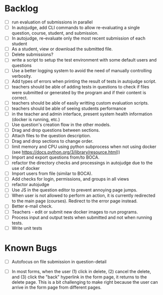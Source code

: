 
# Backlog

- [ ] run evaluation of submissions in parallel
- [ ] In autojudge, add CLI commands to allow re-evaluating a single question, course, student, and submission.
- [ ] In autojudge, re-evaluate only the most recent submission of each student
- [ ] As a student, view or download the submitted file.
- [ ] Delete submissions? 
- [ ] write a script to setup the test environment with some default users and questions
- [ ] Use a better logging system to avoid the need of manually controlling verbosity.
- [ ] Add types of errors when printing the result of tests in autojudge script.
- [ ] teachers should be able of adding tests in questions to check if 
        files were submitted or generated by the program and if their content  is correct.
- [ ] teachers should be able of easily writting custom evaluation scripts.
- [ ] teachers should be able of seeing students performance
- [ ] in the teacher and admin interface, present system health information (docker is running, etc.)
- [ ] Use question's creation flow in the other models.
- [ ] Drag and drop questions between sections.
- [ ] Attach files to the question description.
- [ ] Drag and drop sections to change order.
- [ ] limit memory and CPU using python subprocess when not using docker (see https://docs.python.org/3/library/resource.html))
- [ ] Import and export questions from/to BOCA.
- [ ] refactor the directory checks and processings in autojudge due to the use of docker
- [ ] Import users from file (similar to BOCA).
- [ ] Add checks for login, permissions, and groups in all views
- [ ] refactor autojudge
- [ ] Use JS in the question editor to prevent annoying page jumps.
- [ ] When user is not allowed to perform an action, it is currently redirected to the main page (courses). Redirect to the error page instead.
- [ ] Better e-mail check.
- [ ] Teachers - edit or submit new docker images to run programs.
- [ ] Process input and output tests when submitted and not when running tests.
- [ ] Write unit tests

# Known Bugs 

- [ ] Autofocus on file submission in question-detail

- [ ] In most forms, when the user (1) click in delete, (2) cancel the delete, and (3) 
click the "back" hyperlink in the form page, it returns to the delete page. This is 
a bit challenging to make right because the user can arrive in the form page from 
different pages.



